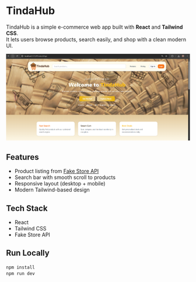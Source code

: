 # TindaHub  

TindaHub is a simple e-commerce web app built with **React** and **Tailwind CSS**.  
It lets users browse products, search easily, and shop with a clean modern UI.  

![TindaHub Preview](landingpagess.png)

## Features  
- Product listing from [Fake Store API](https://fakestoreapi.com/)  
- Search bar with smooth scroll to products  
- Responsive layout (desktop + mobile)  
- Modern Tailwind-based design  

## Tech Stack  
- React  
- Tailwind CSS  
- Fake Store API  


## Run Locally  
```bash
npm install
npm run dev